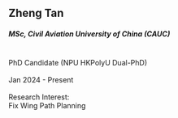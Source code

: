 ## Zheng Tan
##### MSc, Civil Aviation University of China (CAUC)

<div align="justify">
<br/>PhD Candidate (NPU HKPolyU Dual-PhD)
<br/><br/>
Jan 2024 - Present
<br/><br/>
Research Interest: <br/>
Fix Wing Path Planning
</div>
